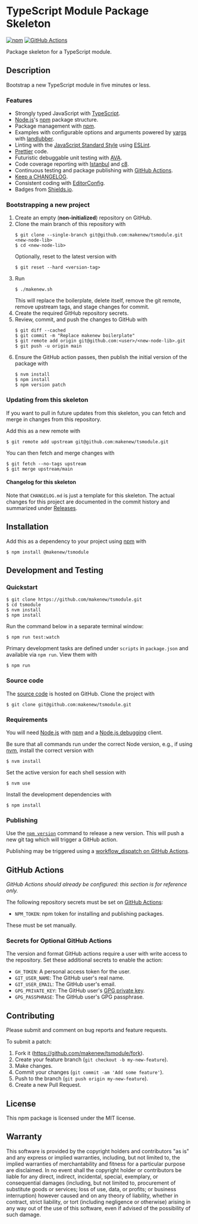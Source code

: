 # TypeScript Module Package Skeleton

[![npm](https://img.shields.io/npm/v/@makenew/tsmodule.svg)](https://www.npmjs.com/package/@makenew/tsmodule)
[![GitHub Actions](https://github.com/makenew/tsmodule/actions/workflows/check.yml/badge.svg)](https://github.com/makenew/tsmodule/actions/workflows/check.yml)

Package skeleton for a TypeScript module.

## Description

Bootstrap a new TypeScript module in five minutes or less.

### Features

- Strongly typed JavaScript with [TypeScript].
- [Node.js]'s [npm] package structure.
- Package management with [npm].
- Examples with configurable options and arguments powered by [yargs] with [landlubber].
- Linting with the [JavaScript Standard Style] using [ESLint].
- [Prettier] code.
- Futuristic debuggable unit testing with [AVA].
- Code coverage reporting with [Istanbul] and [c8].
- Continuous testing and package publishing with [GitHub Actions].
- [Keep a CHANGELOG].
- Consistent coding with [EditorConfig].
- Badges from [Shields.io].

[AVA]: https://github.com/avajs/ava
[ESLint]: https://eslint.org/
[EditorConfig]: https://editorconfig.org/
[GitHub Actions]: https://github.com/features/actions
[Istanbul]: https://istanbul.js.org/
[JavaScript Standard Style]: https://standardjs.com/
[Keep a CHANGELOG]: https://keepachangelog.com/
[landlubber]: https://github.com/razor-x/landlubber
[Node.js]: https://nodejs.org/
[Prettier]: https://prettier.io/
[Shields.io]: https://shields.io/
[c8]: https://github.com/bcoe/c8
[yargs]: https://yargs.js.org/
[npm]: https://www.npmjs.com/
[TypeScript]: https://www.typescriptlang.org/

### Bootstrapping a new project

1. Create an empty (**non-initialized**) repository on GitHub.
2. Clone the main branch of this repository with
   ```
   $ git clone --single-branch git@github.com:makenew/tsmodule.git <new-node-lib>
   $ cd <new-node-lib>
   ```
   Optionally, reset to the latest version with
   ```
   $ git reset --hard <version-tag>
   ```
3. Run
   ```
   $ ./makenew.sh
   ```
   This will replace the boilerplate, delete itself,
   remove the git remote, remove upstream tags,
   and stage changes for commit.
4. Create the required GitHub repository secrets.
5. Review, commit, and push the changes to GitHub with
   ```
   $ git diff --cached
   $ git commit -m "Replace makenew boilerplate"
   $ git remote add origin git@github.com:<user>/<new-node-lib>.git
   $ git push -u origin main
   ```
6. Ensure the GitHub action passes,
   then publish the initial version of the package with
   ```
   $ nvm install
   $ npm install
   $ npm version patch
   ```

### Updating from this skeleton

If you want to pull in future updates from this skeleton,
you can fetch and merge in changes from this repository.

Add this as a new remote with

```
$ git remote add upstream git@github.com:makenew/tsmodule.git
```

You can then fetch and merge changes with

```
$ git fetch --no-tags upstream
$ git merge upstream/main
```

#### Changelog for this skeleton

Note that `CHANGELOG.md` is just a template for this skeleton.
The actual changes for this project are documented in the commit history
and summarized under [Releases].

[Releases]: https://github.com/makenew/tsmodule/releases

## Installation

Add this as a dependency to your project using [npm] with

```
$ npm install @makenew/tsmodule
```

[npm]: https://www.npmjs.com/

## Development and Testing

### Quickstart

```
$ git clone https://github.com/makenew/tsmodule.git
$ cd tsmodule
$ nvm install
$ npm install
```

Run the command below in a separate terminal window:

```
$ npm run test:watch
```

Primary development tasks are defined under `scripts` in `package.json`
and available via `npm run`.
View them with

```
$ npm run
```

### Source code

The [source code] is hosted on GitHub.
Clone the project with

```
$ git clone git@github.com:makenew/tsmodule.git
```

[source code]: https://github.com/makenew/tsmodule

### Requirements

You will need [Node.js] with [npm] and a [Node.js debugging] client.

Be sure that all commands run under the correct Node version, e.g.,
if using [nvm], install the correct version with

```
$ nvm install
```

Set the active version for each shell session with

```
$ nvm use
```

Install the development dependencies with

```
$ npm install
```

[Node.js]: https://nodejs.org/
[Node.js debugging]: https://nodejs.org/en/docs/guides/debugging-getting-started/
[npm]: https://www.npmjs.com/
[nvm]: https://github.com/creationix/nvm

### Publishing

Use the [`npm version`][npm-version] command to release a new version.
This will push a new git tag which will trigger a GitHub action.

Publishing may be triggered using a [workflow_dispatch on GitHub Actions].

[npm-version]: https://docs.npmjs.com/cli/version
[workflow_dispatch on GitHub Actions]: https://github.com/makenew/tsmodule/actions?query=workflow%3Aversion

## GitHub Actions

_GitHub Actions should already be configured: this section is for reference only._

The following repository secrets must be set on [GitHub Actions]:

- `NPM_TOKEN`: npm token for installing and publishing packages.

These must be set manually.

### Secrets for Optional GitHub Actions

The version and format GitHub actions
require a user with write access to the repository.
Set these additional secrets to enable the action:

- `GH_TOKEN`: A personal access token for the user.
- `GIT_USER_NAME`: The GitHub user's real name.
- `GIT_USER_EMAIL`: The GitHub user's email.
- `GPG_PRIVATE_KEY`: The GitHub user's [GPG private key].
- `GPG_PASSPHRASE`: The GitHub user's GPG passphrase.

[GitHub Actions]: https://github.com/features/actions
[GPG private key]: https://github.com/marketplace/actions/import-gpg#prerequisites

## Contributing

Please submit and comment on bug reports and feature requests.

To submit a patch:

1. Fork it (https://github.com/makenew/tsmodule/fork).
2. Create your feature branch (`git checkout -b my-new-feature`).
3. Make changes.
4. Commit your changes (`git commit -am 'Add some feature'`).
5. Push to the branch (`git push origin my-new-feature`).
6. Create a new Pull Request.

## License

This npm package is licensed under the MIT license.

## Warranty

This software is provided by the copyright holders and contributors "as is" and
any express or implied warranties, including, but not limited to, the implied
warranties of merchantability and fitness for a particular purpose are
disclaimed. In no event shall the copyright holder or contributors be liable for
any direct, indirect, incidental, special, exemplary, or consequential damages
(including, but not limited to, procurement of substitute goods or services;
loss of use, data, or profits; or business interruption) however caused and on
any theory of liability, whether in contract, strict liability, or tort
(including negligence or otherwise) arising in any way out of the use of this
software, even if advised of the possibility of such damage.
